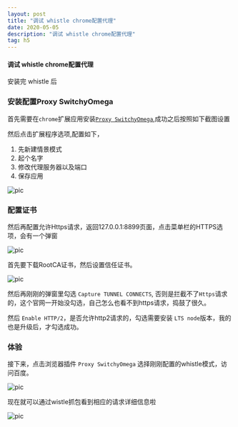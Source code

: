 ```yaml
---
layout: post
title: "调试 whistle chrome配置代理"
date: 2020-05-05
description: "调试 whistle chrome配置代理"
tag: h5
---
```


#### 调试 whistle chrome配置代理

安装完 whistle 后

### 安装配置Proxy SwitchyOmega

首先需要在`chrome`扩展应用安装[`Proxy SwitchyOmega`](https://chrome.google.com/webstore/detail/proxy-switchyomega/padekgcemlokbadohgkifijomclgjgif),成功之后按照如下截图设置


然后点击扩展程序选项,配置如下，

1. 先新建情景模式 
2. 起个名字 
3. 修改代理服务器以及端口 
4. 保存应用

![pic](../../../images/2020/05/06.png)

### 配置证书 

然后再配置允许Https请求，返回127.0.0.1:8899页面，点击菜单栏的HTTPS选项，会有一个弹窗

![pic](../../../images/2020/05/07.png)


首先要下载RootCA证书，然后设置信任证书。

![pic](../../../images/2020/05/08.png)


然后再刚刚的弹窗里勾选 `Capture TUNNEL CONNECTS`, 否则是拦截不了`Https`请求的，这个官网一开始没勾选，自己怎么也看不到https请求，捣鼓了很久。

然后 `Enable HTTP/2`，是否允许http2请求的，勾选需要安装 `LTS node`版本，我的也是升级后，才勾选成功。

### 体验

接下来，点击浏览器插件 `Proxy SwitchyOmega` 选择刚刚配置的whistle模式，访问百度。

![pic](../../../images/2020/05/09.png)


现在就可以通过wistle抓包看到相应的请求详细信息啦

![pic](../../../images/2020/05/10.png)

